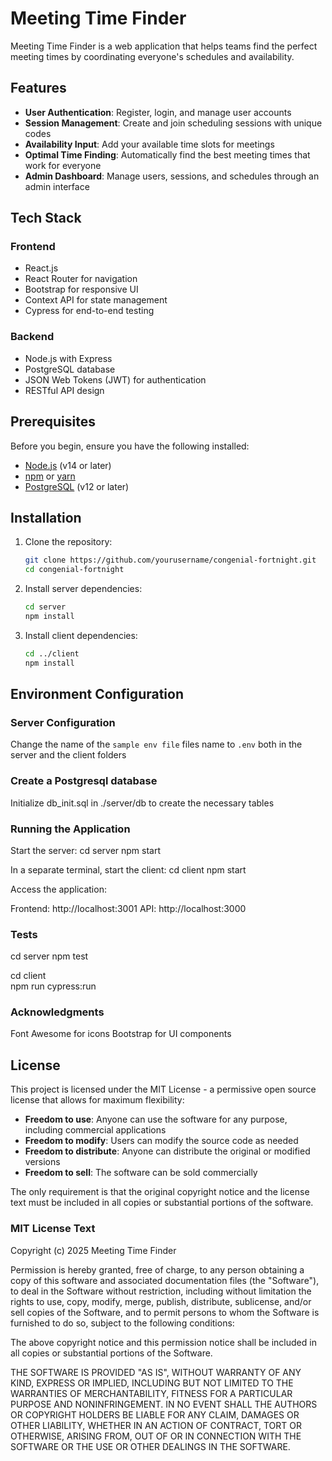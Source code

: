 # Meeting Time Finder

Meeting Time Finder is a web application that helps teams find the perfect meeting times by coordinating everyone's schedules and availability.


## Features

- **User Authentication**: Register, login, and manage user accounts
- **Session Management**: Create and join scheduling sessions with unique codes
- **Availability Input**: Add your available time slots for meetings
- **Optimal Time Finding**: Automatically find the best meeting times that work for everyone
- **Admin Dashboard**: Manage users, sessions, and schedules through an admin interface

## Tech Stack

### Frontend
- React.js
- React Router for navigation
- Bootstrap for responsive UI
- Context API for state management
- Cypress for end-to-end testing

### Backend
- Node.js with Express
- PostgreSQL database
- JSON Web Tokens (JWT) for authentication
- RESTful API design

## Prerequisites

Before you begin, ensure you have the following installed:
- [Node.js](https://nodejs.org/) (v14 or later)
- [npm](https://www.npmjs.com/) or [yarn](https://yarnpkg.com/)
- [PostgreSQL](https://www.postgresql.org/) (v12 or later)

## Installation

1. Clone the repository:
   ```bash
   git clone https://github.com/yourusername/congenial-fortnight.git
   cd congenial-fortnight
   ```

2. Install server dependencies:
   ```bash
   cd server
   npm install
   ```

3. Install client dependencies:
   ```bash
   cd ../client
   npm install
   ```

## Environment Configuration

### Server Configuration

Change the name of the `sample env file` files name to `.env` both in the server and the client folders

### Create a Postgresql database

Initialize db_init.sql in ./server/db to create the necessary tables

### Running the Application

Start the server:
cd server
npm start

In a separate terminal, start the client:
cd client
npm start

Access the application:

Frontend: http://localhost:3001
API: http://localhost:3000

### Tests

cd server
npm test

cd client         
npm run cypress:run

### Acknowledgments

Font Awesome for icons
Bootstrap for UI components

## License

This project is licensed under the MIT License - a permissive open source license that allows for maximum flexibility:

- **Freedom to use**: Anyone can use the software for any purpose, including commercial applications
- **Freedom to modify**: Users can modify the source code as needed
- **Freedom to distribute**: Anyone can distribute the original or modified versions
- **Freedom to sell**: The software can be sold commercially

The only requirement is that the original copyright notice and the license text must be included in all copies or substantial portions of the software.

### MIT License Text

Copyright (c) 2025 Meeting Time Finder

Permission is hereby granted, free of charge, to any person obtaining a copy of this software and associated documentation files (the "Software"), to deal in the Software without restriction, including without limitation the rights to use, copy, modify, merge, publish, distribute, sublicense, and/or sell copies of the Software, and to permit persons to whom the Software is furnished to do so, subject to the following conditions:

The above copyright notice and this permission notice shall be included in all copies or substantial portions of the Software.

THE SOFTWARE IS PROVIDED "AS IS", WITHOUT WARRANTY OF ANY KIND, EXPRESS OR IMPLIED, INCLUDING BUT NOT LIMITED TO THE WARRANTIES OF MERCHANTABILITY, FITNESS FOR A PARTICULAR PURPOSE AND NONINFRINGEMENT. IN NO EVENT SHALL THE AUTHORS OR COPYRIGHT HOLDERS BE LIABLE FOR ANY CLAIM, DAMAGES OR OTHER LIABILITY, WHETHER IN AN ACTION OF CONTRACT, TORT OR OTHERWISE, ARISING FROM, OUT OF OR IN CONNECTION WITH THE SOFTWARE OR THE USE OR OTHER DEALINGS IN THE SOFTWARE.

